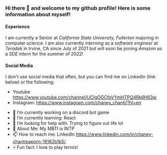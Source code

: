 ### Hi there 👋 and welcome to my github profile! Here is some information about myself!

#### Experience
I am currently a Senior at _California State University, Fullerton_ majoring in computer science.
I am also currently _interning_ as a _software engineer_ at _Teradek_ in Irvine, CA since July of 2021
but will soon be joining _Amazon_ as a _SDE intern_ for the summer of 2022!


#### Social Media
I don't use social media that often, but you can find me on LinkedIn (link below) or the following:
  * Youtube https://www.youtube.com/channel/UCIgOGCfoVYmHTPQ4Rk6H63w
  * Instagram: https://www.instagram.com/chaney_chanti/?hl=en
  
- 🔭 I’m currently working on a discord bot game  
- 🌱 I’m currently learning: React
- 🤔 I’m looking for help with: Trying to figure out life lol
- 💬 About Me: My MBTI is INTP
- 📫 How to reach me: LinkedIn https://www.linkedin.com/in/chaney-chantipaporn-19162b1b5/
- ⚡ Fun fact: I love to play tennis!

